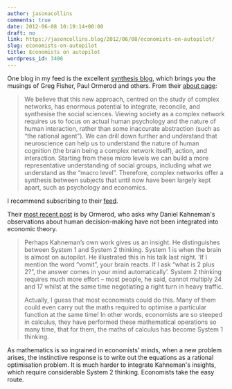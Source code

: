 ```yaml
---
author: jasonacollins
comments: true
date: 2012-06-08 10:19:14+00:00
draft: no
link: https://jasoncollins.blog/2012/06/08/economists-on-autopilot/
slug: economists-on-autopilot
title: Economists on autopilot
wordpress_id: 3406
---
```


One blog in my feed is the excellent [synthesis blog](http://www.synthesisips.net/category/blog/), which brings you the musings of Greg Fisher, Paul Ormerod and others. From their [about page](http://www.synthesisips.net/about-us/our-approach/):



<blockquote>We believe that this new approach, centred on the study of complex networks, has enormous potential to integrate, reconcile, and synthesise the social sciences.  Viewing society as a complex network requires us to focus on actual human psychology and the nature of human interaction, rather than some inaccurate abstraction (such as “the rational agent”).  We can drill down further and understand that neuroscience can help us to understand the nature of human cognition (the brain being a complex network itself), action, and interaction.  Starting from these micro levels we can build a more representative understanding of social groups, including what we understand as the “macro level”.  Therefore, complex networks offer a synthesis between subjects that until now have been largely kept apart, such as psychology and economics.</blockquote>



I recommend subscribing to their [feed](http://www.synthesisips.net/feed/).

Their [most recent post](http://www.synthesisips.net/blog/kahneman-and-schizophrenia-in-economics/) is by Ormerod, who asks why Daniel Kahneman's observations about human decision-making have not been integrated into economic theory.



<blockquote>Perhaps Kahneman’s own work gives us an insight.  He distinguishes between System 1 and System 2 thinking.  System 1 is when the brain is almost on autopilot.  He illustrated this in his talk last night.  ‘If I mention the word “vomit”, your brain reacts.  If I ask “what is 2 plus 2?”, the answer comes in your mind automatically’.  System 2 thinking requires much more effort – most people, he said, cannot multiply 24 and 17 whilst at the same time negotiating a right turn in heavy traffic.

Actually, I guess that most economists could do this.  Many of them could even carry out the maths required to optimise a particular function at the same time!  In other words, economists are so steeped in calculus, they have performed these mathematical operations so many time, that for them, the maths of calculus has become System 1 thinking.</blockquote>



As mathematics is so ingrained in economists' minds, when a new problem arises, the instinctive response is to write out the equations as a rational optimisation problem. It is much harder to integrate Kahneman's insights, which require considerable System 2 thinking. Economists take the easy route.
